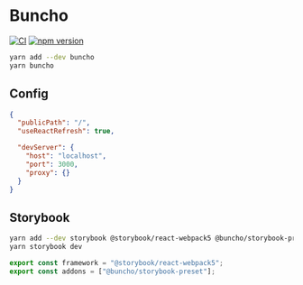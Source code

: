 # Buncho

[![CI](https://github.com/neetly/buncho/actions/workflows/ci.yml/badge.svg)](https://github.com/neetly/buncho/actions/workflows/ci.yml)
[![npm version](https://img.shields.io/npm/v/buncho)](https://www.npmjs.com/package/buncho)

```sh
yarn add --dev buncho
yarn buncho
```

## Config

```json
{
  "publicPath": "/",
  "useReactRefresh": true,

  "devServer": {
    "host": "localhost",
    "port": 3000,
    "proxy": {}
  }
}
```

## Storybook

```sh
yarn add --dev storybook @storybook/react-webpack5 @buncho/storybook-preset
yarn storybook dev
```

```ts
export const framework = "@storybook/react-webpack5";
export const addons = ["@buncho/storybook-preset"];
```
